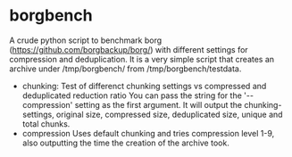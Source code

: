 # borgbench

A crude python script to benchmark borg (https://github.com/borgbackup/borg/) with different settings for compression and deduplication.
It is a very simple script that creates an archive under /tmp/borgbench/ from /tmp/borgbench/testdata.

* chunking: Test of differenct chunking settings vs compressed and deduplicated reduction ratio
  You can pass the string for the '--compression' setting as the first argument. It will output the chunking-settings, original size, compressed size, deduplicated size, unique and total chunks.
* compression
  Uses default chunking and tries compression level 1-9, also outputting the time the creation of the archive took.
